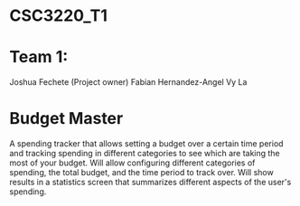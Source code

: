 # CSC3220_T1

# Team 1:
Joshua Fechete (Project owner)
Fabian Hernandez-Angel
Vy La

# Budget Master
A spending tracker that allows setting a budget over a certain time period and tracking spending in different categories to see which are taking the most of your budget. Will allow configuring different categories of spending, the total budget, and the time period to track over. Will show results in a statistics screen that summarizes different aspects of the user's spending.

